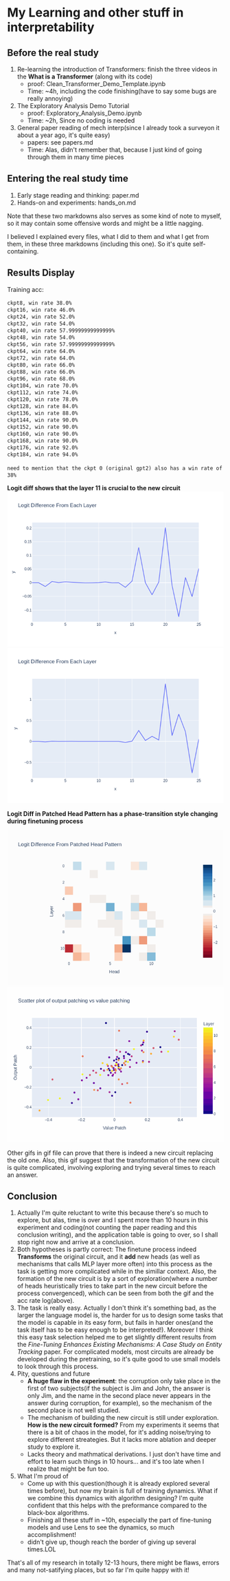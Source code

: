 # My Learning and other stuff in interpretability
## Before the real study
1. Re-learning the introduction of Transformers: finish the three videos in the **What is a Transformer** (along with its code)
    - proof: Clean_Transformer_Demo_Template.ipynb
    - Time: ~4h, including the code finishing(have to say some bugs are really annoying)
2. The Exploratory Analysis Demo Tutorial
    - proof: Exploratory_Analysis_Demo.ipynb
    - Time: ~2h, Since no coding is needed
3. General paper reading of mech interp(since I already took a surveyon it about a year ago, it's quite easy)
    - papers: see papers.md
    - Time: Alas, didn't remember that, because I just kind of going through them in many time pieces

## Entering the real study time
1. Early stage reading and thinking: paper.md
2. Hands-on and experiments: hands_on.md

Note that these two markdowns also serves as some kind of note to myself, so it may contain some offensive words and might be a little nagging.

I believed I explained every files, what I did to them and what I get from them, in these three markdowns (including this one). So it's quite self-containing.

## Results Display
Training acc:
```
ckpt8, win rate 38.0%
ckpt16, win rate 46.0%
ckpt24, win rate 52.0%
ckpt32, win rate 54.0%
ckpt40, win rate 57.99999999999999%
ckpt48, win rate 54.0%
ckpt56, win rate 57.99999999999999%
ckpt64, win rate 64.0%
ckpt72, win rate 64.0%
ckpt80, win rate 66.0%
ckpt88, win rate 66.0%
ckpt96, win rate 68.0%
ckpt104, win rate 70.0%
ckpt112, win rate 74.0%
ckpt120, win rate 78.0%
ckpt128, win rate 84.0%
ckpt136, win rate 88.0%
ckpt144, win rate 90.0%
ckpt152, win rate 90.0%
ckpt160, win rate 90.0%
ckpt168, win rate 90.0%
ckpt176, win rate 92.0%
ckpt184, win rate 94.0%

need to mention that the ckpt 0 (original gpt2) also has a win rate of 38%
```

**Logit diff shows that the layer 11 is crucial to the new circuit**
![Image failed in loading](assets/layer_8.png "Before Finetuning")
![Image failed in loading](assets/layer_184.png "After Finetuning")

**Logit Diff in Patched Head Pattern has a phase-transition style changing during finetuning process**

![Image failed in loading](gif/head_pattern_plots.gif "During Finetuning")
![Image failed in loading](gif/out_vs_value_plots.gif "During Finetuning")

Other gifs in gif file can prove that there is indeed a new circuit replacing the old one. Also, this gif suggest that the transformation of the new circuit is quite complicated, involving exploring and trying several times to reach an answer.

## Conclusion
1. Actually I'm quite reluctant to write this because there's so much to explore, but alas, time is over and I spent more than 10 hours in this experiment and coding(not counting the paper reading and this conclusion writing), and the application table is going to over, so I shall stop right now and arrive at a conclusion.
2. Both hypotheses is partly correct: The finetune process indeed **Transforms** the original circuit, and it **add** new heads (as well as mechanisms that calls MLP layer more often) into this process as the task is getting more complicated while in the simillar context. Also, the formation of the new circuit is by a sort of exploration(where a number of heads heuristically tries to take part in the new circuit before the process convergenced), which can be seen from both the gif and the acc rate log(above).
3. The task is really easy. Actually I don't think it's something bad, as the larger the language model is, the harder for us to design some tasks that the model is capable in its easy form, but fails in harder ones(and the task itself has to be easy enough to be interpreted!). Moreover I think this easy task selection helped me to get slightly different results from the *Fine-Tuning Enhances Existing Mechanisms: A Case Study on Entity Tracking* paper. For complicated models, most circuits are already be developed during the pretraining, so it's quite good to use small models to look through this process.
4. Pity, questions and future
    - **A huge flaw in the experiment**: the corruption only take place in the first of two subjects(if the subject is Jim and John, the answer is only Jim, and the name in the second place never appears in the answer during corruption, for example), so the mechanism of the second place is not well studied.
    - The mechanism of building the new circuit is still under exploration. **How is the new circuit formed?** From my experiments it seems that there is a bit of chaos in the model, for it's adding noise/trying to explore different streategies. But it lacks more ablation and deeper study to explore it.
    - Lacks theory and mathmatical derivations. I just don't have time and effort to learn such things in 10 hours... and it's too late when I realize that might be fun too.
5. What I'm proud of
    - Come up with this question(though it is already explored several times before), but now my brain is full of training dynamics. What if we combine this dynamics with algorithm designing? I'm quite confident that this helps with the preformance compared to the black-box algorithms.
    - Finishing all these stuff in ~10h, especially the part of fine-tuning models and use Lens to see the dynamics, so much accomplishment!
    - didn't give up, though reach the border of giving up several times.LOL

That's all of my research in totally 12-13 hours, there might be flaws, errors and many not-satifying places, but so far I'm quite happy with it!